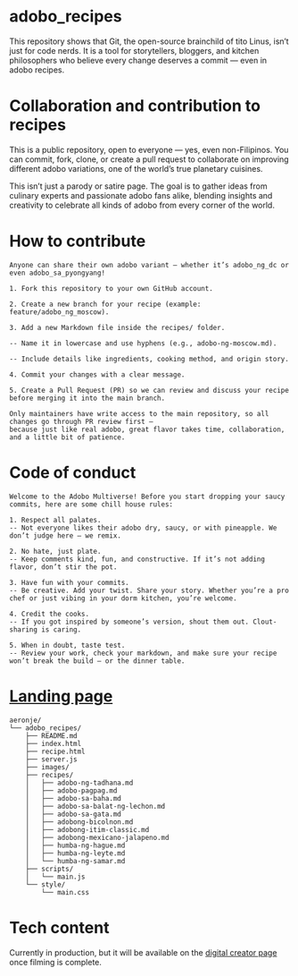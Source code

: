 # adobo_recipes
This repository shows that Git, the open-source brainchild of tito Linus, isn’t just for code nerds. It is a tool for storytellers, bloggers, and kitchen philosophers who believe every change deserves a commit — even in adobo recipes.

# Collaboration and contribution to recipes

This is a public repository, open to everyone — yes, even non-Filipinos. You can commit, fork, clone, or create a pull request to collaborate on improving different adobo variations, one of the world’s true planetary cuisines.

This isn’t just a parody or satire page. The goal is to gather ideas from culinary experts and passionate adobo fans alike, blending insights and creativity to celebrate all kinds of adobo from every corner of the world.

# How to contribute

```
Anyone can share their own adobo variant — whether it’s adobo_ng_dc or even adobo_sa_pyongyang!

1. Fork this repository to your own GitHub account.

2. Create a new branch for your recipe (example: feature/adobo_ng_moscow).

3. Add a new Markdown file inside the recipes/ folder.

-- Name it in lowercase and use hyphens (e.g., adobo-ng-moscow.md).

-- Include details like ingredients, cooking method, and origin story.

4. Commit your changes with a clear message.

5. Create a Pull Request (PR) so we can review and discuss your recipe before merging it into the main branch.

Only maintainers have write access to the main repository, so all changes go through PR review first —
because just like real adobo, great flavor takes time, collaboration, and a little bit of patience.
```

# Code of conduct
```
Welcome to the Adobo Multiverse! Before you start dropping your saucy commits, here are some chill house rules:

1. Respect all palates.
-- Not everyone likes their adobo dry, saucy, or with pineapple. We don’t judge here — we remix.

2. No hate, just plate.
-- Keep comments kind, fun, and constructive. If it’s not adding flavor, don’t stir the pot.

3. Have fun with your commits.
-- Be creative. Add your twist. Share your story. Whether you’re a pro chef or just vibing in your dorm kitchen, you’re welcome.

4. Credit the cooks.
-- If you got inspired by someone’s version, shout them out. Clout-sharing is caring.

5. When in doubt, taste test.
-- Review your work, check your markdown, and make sure your recipe won’t break the build — or the dinner table.
```
# [Landing page](https://phadoborecipes.vercel.app/)
```
aeronje/
└── adobo_recipes/
    ├── README.md
    ├── index.html
    ├── recipe.html
    ├── server.js
    ├── images/
    ├── recipes/
    │   ├── adobo-ng-tadhana.md
    │   ├── adobo-pagpag.md
    │   ├── adobo-sa-baha.md
    │   ├── adobo-sa-balat-ng-lechon.md
    │   ├── adobo-sa-gata.md
    │   ├── adobong-bicolnon.md
    │   ├── adobong-itim-classic.md
    │   ├── adobong-mexicano-jalapeno.md
    │   ├── humba-ng-hague.md
    │   ├── humba-ng-leyte.md
    │   └── humba-ng-samar.md
    ├── scripts/
    │   └── main.js
    └── style/
        └── main.css
```
# Tech content
Currently in production, but it will be available on the [digital creator page](https://web.facebook.com/profile.php?id=61579310017234) once filming is complete.
